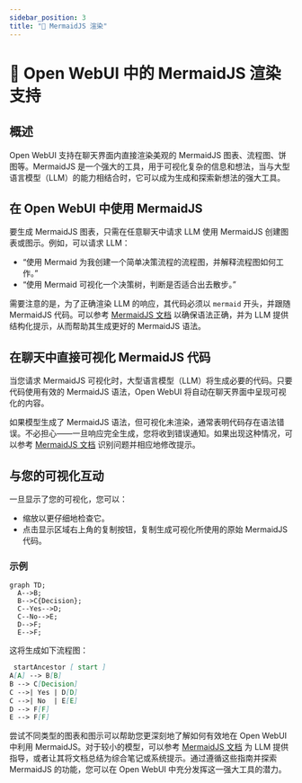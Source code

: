```yaml
---
sidebar_position: 3
title: "🌊 MermaidJS 渲染"
---
```


# 🌊 Open WebUI 中的 MermaidJS 渲染支持

## 概述

Open WebUI 支持在聊天界面内直接渲染美观的 MermaidJS 图表、流程图、饼图等。MermaidJS 是一个强大的工具，用于可视化复杂的信息和想法，当与大型语言模型（LLM）的能力相结合时，它可以成为生成和探索新想法的强大工具。

## 在 Open WebUI 中使用 MermaidJS

要生成 MermaidJS 图表，只需在任意聊天中请求 LLM 使用 MermaidJS 创建图表或图示。例如，可以请求 LLM：

* “使用 Mermaid 为我创建一个简单决策流程的流程图，并解释流程图如何工作。”
* “使用 Mermaid 可视化一个决策树，判断是否适合出去散步。”

需要注意的是，为了正确渲染 LLM 的响应，其代码必须以 `mermaid` 开头，并跟随 MermaidJS 代码。可以参考 [MermaidJS 文档](https://mermaid.js.org/intro/) 以确保语法正确，并为 LLM 提供结构化提示，从而帮助其生成更好的 MermaidJS 语法。

## 在聊天中直接可视化 MermaidJS 代码

当您请求 MermaidJS 可视化时，大型语言模型（LLM）将生成必要的代码。只要代码使用有效的 MermaidJS 语法，Open WebUI 将自动在聊天界面中呈现可视化的内容。

如果模型生成了 MermaidJS 语法，但可视化未渲染，通常表明代码存在语法错误。不必担心——一旦响应完全生成，您将收到错误通知。如果出现这种情况，可以参考 [MermaidJS 文档](https://mermaid.js.org/intro/) 识别问题并相应地修改提示。

## 与您的可视化互动

一旦显示了您的可视化，您可以：

* 缩放以更仔细地检查它。
* 点击显示区域右上角的复制按钮，复制生成可视化所使用的原始 MermaidJS 代码。

### 示例

```mermaid
graph TD;
  A-->B;
  B-->C{Decision};
  C--Yes-->D;
  C--No-->E;
  D-->F;
  E-->F;
```

这将生成如下流程图：

```markdown
 startAncestor [ start ]
A[A] --> B[B]
B --> C[Decision]
C -->| Yes | D[D]
C -->| No  | E[E]
D --> F[F]
E --> F[F]
```

尝试不同类型的图表和图示可以帮助您更深刻地了解如何有效地在 Open WebUI 中利用 MermaidJS。对于较小的模型，可以参考 [MermaidJS 文档](https://mermaid.js.org/intro/) 为 LLM 提供指导，或者让其将文档总结为综合笔记或系统提示。通过遵循这些指南并探索 MermaidJS 的功能，您可以在 Open WebUI 中充分发挥这一强大工具的潜力。

